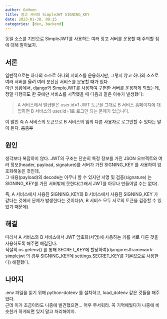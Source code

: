 ```yaml
---
author: GoHoon
title: 장고 서버의 SimpleJWT SIGNING_KEY
date: 2023-01-30, 09:15
categories: [dev, backend]
---
```

동일 소스를 기반으로 SimpleJWT를 사용하는 여러 장고 서버를 운용할 때 주의할 점에 대해 알아보자.  
<!-- Excerpt -->
## 서론
일반적으로는 하나의 소스로 하나의 서비스를 운용하지만, 그렇지 않고 하나의 소스로 여러 서버를 올려 여러 분산된 서비스를 운용할 때가 있다.  
이런 상황에서, django와 SimpleJWT를 사용하여 구현한 서버를 운용하게 되었는데, 정말 다행히도 한 곳에만 서비스를 시작했을 때 다음과 같은 이슈가 발생했다:  

> A 서비스에서 발급받은 user.id=1 JWT 토큰을 그대로 B 서비스 홈페이지에 대입하면 B 서비스의 user.id=1로 로그인 되는 문제가 있습니다.

이 말인 즉 A 서비스의 토큰으로 B 서비스의 임의 다른 사용자로 로그인할 수 있다는 말이 된다. ~~흠좀무~~  

## 원인
생각보다 복잡하지 않다. JWT의 구조는 단순히 특정 정보를 가진 JSON 오브젝트와 여러 정보(header, payload, signature)를 서버가 가진 SIGNING_KEY 를 사용하여 암호화해놓은 것인데,  
그 내용(payload)의 decode는 아무나 할 수 있지만 서명 및 검증(signature) 는 SIGNING_KEY를 가진 서버밖에 못한다(그래서 JWT를 아무나 만들어낼 수는 없다).  

즉, A 서비스에서 사용된 SIGNING_KEY와 B 서비스에서 사용된 SIGNING_KEY 가 같다는 것에서 문제가 발생한다는 것이다(A, B 서비스 모두 서로의 토큰을 검증할 수 있었기 때문에).  

## 해결
따라서 A 서비스와 B 서비스에서 JWT 암호화(서명)에 사용하는 키를 서로 다른 것을 사용하도록 해주면 해결된다.  
적절히 os.getenv() 를 통해 SECRET_KEY에 할당하여(djangorestframework-simplejwt 의 경우 SIGNING_KEY에 settings.SECRET_KEY를 기본값으로 사용한다) 해결했다.

## 나머지
.env 파일을 읽기 위해 python-dotenv 를 설치하고, load_dotenv 같은 것들을 해주었다.  
근데 이거 조금이라도 나중에 발견했으면... 어우 무서워라. 꼭 기억해뒀다가 나중에 비슷한거 하게되면 잊지 말고 처리해야지.
